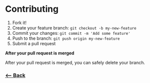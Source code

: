 # Contributing

1. Fork it!
2. Create your feature branch: `git checkout -b my-new-feature`
3. Commit your changes: `git commit -m 'Add some feature'`
4. Push to the branch: `git push origin my-new-feature`
5. Submit a pull request

**After your pull request is merged**

After your pull request is merged, you can safely delete your branch.

### [<-- Back](https://github.com/gustavom/csshortcut-app/)